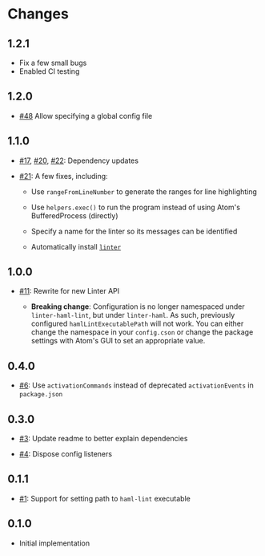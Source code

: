 # Changes

## 1.2.1

*   Fix a few small bugs
*   Enabled CI testing

## 1.2.0

*   [#48](https://github.com/AtomLinter/linter-haml/pull/48) Allow specifying a
    global config file

## 1.1.0

*   [#17](https://github.com/AtomLinter/linter-haml/pull/17),
    [#20](https://github.com/AtomLinter/linter-haml/pull/20),
    [#22](https://github.com/AtomLinter/linter-haml/pull/22): Dependency updates

*   [#21](https://github.com/AtomLinter/linter-haml/pull/21): A few fixes,
    including:

    *   Use `rangeFromLineNumber` to generate the ranges for line highlighting

    *   Use `helpers.exec()` to run the program instead of using Atom's
        BufferedProcess (directly)

    *   Specify a name for the linter so its messages can be identified

    *   Automatically install [`linter`](https://github.com/atom-community/linter)

## 1.0.0

*   [#11](https://github.com/AtomLinter/linter-haml/pull/11): Rewrite for new
    Linter API

    *   **Breaking change**: Configuration is no longer namespaced under
    `linter-haml-lint`, but under `linter-haml`.  As such, previously configured
    `hamlLintExecutablePath` will not work.  You can either change the namespace
    in your `config.cson` or change the package settings with Atom's GUI to set
    an appropriate value.

## 0.4.0

*   [#6](https://github.com/AtomLinter/linter-haml/pull/6): Use
    `activationCommands` instead of deprecated `activationEvents` in
    `package.json`

## 0.3.0

*   [#3](https://github.com/AtomLinter/linter-haml/pull/3): Update readme to
    better explain dependencies

*   [#4](https://github.com/AtomLinter/linter-haml/pull/4): Dispose config
    listeners

## 0.1.1

*   [#1](https://github.com/AtomLinter/linter-haml/issues/1): Support for
    setting path to `haml-lint` executable

## 0.1.0

*   Initial implementation
